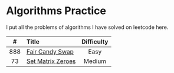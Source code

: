 # Algorithms Practice
I put all the problems of algorithms I have solved on leetcode here.

| # |Title|Difficulty|
|:---:|:----|:----:|
|888|[Fair Candy Swap](https://github.com/Xu-Yidi-Susan/Algorithms_Practice/blob/main/888.py)|Easy|
|73 |[Set Matrix Zeroes](https://github.com/Xu-Yidi-Susan/Algorithms_Practice/blob/main/73.py)|Medium|
